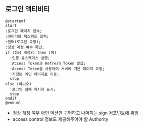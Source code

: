 ## 로그인 액티비티

```plantuml
@startuml
start
:로그인 페이지 접속;
:아이디와 패스워드 입력;
:엔터(로그인 요청);
:정상 계정 여부 확인;
if (정상 계정?) then (예)
  :인증 유스케이스 실행;
  :Access Token과 Refresh Token 발급;
  :Access Token을 사용하여 서버에 기본 페이지 요청;
  :지정된 메인 페이지로 이동;
  stop
else (아니오)
  :로그인 실패 메시지 표시;
  stop
endif
@enduml
```

- 정상 계정 여부 확인 엑션만 구현하고 나머지는 sign 컴포넌트에 위임
- access control 정보도 제공해주어야 함 Authority